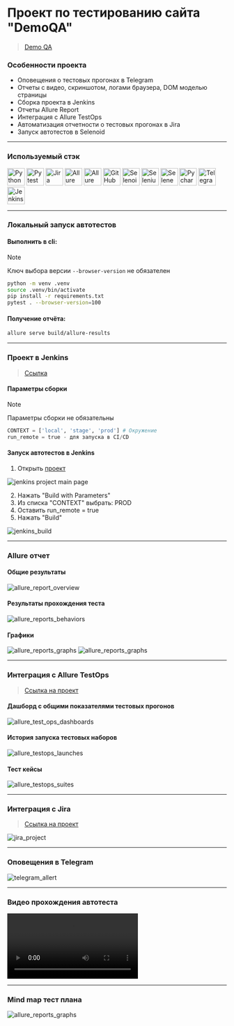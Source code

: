 # Проект по тестированию сайта "DemoQA"
> <a target="_blank" href="https://demoqa.com/">Demo QA</a>

### Особенности проекта

* Оповещения о тестовых прогонах в Telegram
* Отчеты с видео, скриншотом, логами браузера, DOM моделью страницы
* Сборка проекта в Jenkins
* Отчеты Allure Report
* Интеграция с Allure TestOps
* Автоматизация отчетности о тестовых прогонах в Jira
* Запуск автотестов в Selenoid

----

### Используемый стэк

<img title="Python" src="qa_guru_python_8_15/pictures/icons/python-original.svg" height="40" width="40"/> <img title="Pytest" src="qa_guru_python_8_15/pictures/icons/pytest-original.svg" height="40" width="40"/> <img title="Jira" src="qa_guru_python_8_15/pictures/icons/jira-original.svg" height="40" width="40"/> <img title="Allure Report" src="qa_guru_python_8_15/pictures/icons/Allure_Report.jpg" height="40" width="40"/> <img title="Allure TestOps" src="qa_guru_python_8_15/pictures/icons/AllureTestOps.jpg" height="40" width="40"/> <img title="GitHub" src="qa_guru_python_8_15/pictures/icons/github-original.svg" height="40" width="40"/> <img title="Selenoid" src="qa_guru_python_8_15/pictures/icons/selenoid.jpg" height="40" width="40"/> <img title="Selenium" src="qa_guru_python_8_15/pictures/icons/selenium-original.svg" height="40" width="40"/> <img title="Selene" src="qa_guru_python_8_15/pictures/icons/selene.jpg" height="40" width="40"/> <img title="Pycharm" src="qa_guru_python_8_15/pictures/icons/pycharm.jpg" height="40" width="40"/> <img title="Telegram" src="qa_guru_python_8_15/pictures/icons/tg.jpg" height="40" width="40"/> <img title="Jenkins" src="qa_guru_python_8_15/pictures/icons/jenkins-original.svg" height="40" width="40"/>

----

### Локальный запуск автотестов

#### Выполнить в cli:
> [!NOTE]
> Ключ выбора версии `--browser-version` не обязателен
```bash
python -m venv .venv
source .venv/bin/activate
pip install -r requirements.txt
pytest . --browser-version=100
```

#### Получение отчёта:
```bash
allure serve build/allure-results
```

----

### Проект в Jenkins
> <a target="_blank" href="https://jenkins.autotests.cloud/job/C08-itpmkz-lesson-15/">Ссылка</a>

#### Параметры сборки
> [!NOTE]
> Параметры сборки не обязательны
```python
CONTEXT = ['local', 'stage', 'prod'] # Окружение
run_remote = true - для запуска в CI/CD
```
#### Запуск автотестов в Jenkins
1. Открыть <a target="_blank" href="https://jenkins.autotests.cloud/job/C08-itpmkz-lesson-15/">проект</a>

![jenkins project main page](qa_guru_python_8_15/pictures/jenkins_project_main_page.jpg)

2. Нажать "Build with Parameters"
4. Из списка "CONTEXT" выбрать: PROD
5. Оставить run_remote = true
6. Нажать "Build"

![jenkins_build](qa_guru_python_8_15/pictures/jenkins_build.jpg)

----

### Allure отчет
#### Общие результаты 
![allure_report_overview](qa_guru_python_8_15/pictures/allure_report_overview.jpg)

#### Результаты прохождения теста
![allure_reports_behaviors](qa_guru_python_8_15/pictures/allure_reports_behaviors.jpg)

#### Графики

![allure_reports_graphs](qa_guru_python_8_15/pictures/alluere_reports_graphs_1.jpg)
![allure_reports_graphs](qa_guru_python_8_15/pictures/alluere_reports_graphs_2.jpg)

----

### Интеграция с Allure TestOps
> <a target="_blank" href="https://allure.autotests.cloud/project/3863/dashboards">Ссылка на проект</a>

#### Дашборд с общими показателями тестовых прогонов

![allure_test_ops_dashboards](qa_guru_python_8_15/pictures/allure_testops_dashboards.jpg)

#### История запуска тестовых наборов

![allure_testops_launches](qa_guru_python_8_15/pictures/allure_testops_launches.jpg)

#### Тест кейсы

![allure_testops_suites](qa_guru_python_8_15/pictures/allure_testops_suites.jpg)

----

### Интеграция с Jira
> <a target="_blank" href="https://jira.autotests.cloud/browse/HOMEWORK-985">Ссылка на проект</a>

![jira_project](qa_guru_python_8_15/pictures/jira_project.jpg)

----

### Оповещения в Telegram
![telegram_allert](qa_guru_python_8_15/pictures/telegram_allert.jpg)

----

### Видео прохождения автотеста
![autotest_mp4](qa_guru_python_8_15/pictures/autotest.mp4)

----

### Mind map тест плана

![allure_reports_graphs](qa_guru_python_8_15/pictures/test-case-mind-map.jpg)
